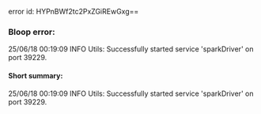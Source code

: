 error id: HYPnBWf2tc2PxZGiREwGxg==
### Bloop error:

25/06/18 00:19:09 INFO Utils: Successfully started service 'sparkDriver' on port 39229.
#### Short summary: 

25/06/18 00:19:09 INFO Utils: Successfully started service 'sparkDriver' on port 39229.